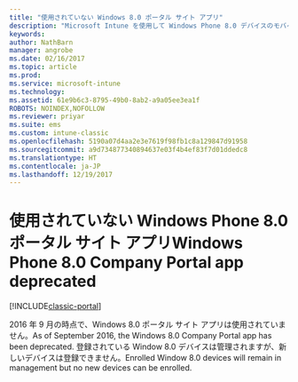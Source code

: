 ```yaml
---
title: "使用されていない Windows 8.0 ポータル サイト アプリ"
description: "Microsoft Intune を使用して Windows Phone 8.0 デバイスのモバイル デバイス管理 (MDM) を有効にします。"
keywords: 
author: NathBarn
manager: angrobe
ms.date: 02/16/2017
ms.topic: article
ms.prod: 
ms.service: microsoft-intune
ms.technology: 
ms.assetid: 61e9b6c3-8795-49b0-8ab2-a9a05ee3ea1f
ROBOTS: NOINDEX,NOFOLLOW
ms.reviewer: priyar
ms.suite: ems
ms.custom: intune-classic
ms.openlocfilehash: 5190a07d4aa2e3e7619f98fb1c8a129847d91958
ms.sourcegitcommit: a9d734877340894637e03f4b4ef83f7d01ddedc8
ms.translationtype: HT
ms.contentlocale: ja-JP
ms.lasthandoff: 12/19/2017
---
```

#  <a name="windows-phone-80-company-portal-app-deprecated"></a><span data-ttu-id="aea47-103">使用されていない Windows Phone 8.0 ポータル サイト アプリ</span><span class="sxs-lookup"><span data-stu-id="aea47-103">Windows Phone 8.0 Company Portal app deprecated</span></span>

[!INCLUDE[classic-portal](../includes/classic-portal.md)]

<span data-ttu-id="aea47-104">2016 年 9 月の時点で、Windows 8.0 ポータル サイト アプリは使用されていません。</span><span class="sxs-lookup"><span data-stu-id="aea47-104">As of September 2016, the Windows 8.0 Company Portal app has been deprecated.</span></span> <span data-ttu-id="aea47-105">登録されている Window 8.0 デバイスは管理されますが、新しいデバイスは登録できません。</span><span class="sxs-lookup"><span data-stu-id="aea47-105">Enrolled Window 8.0 devices will remain in management but no new devices can be enrolled.</span></span>
